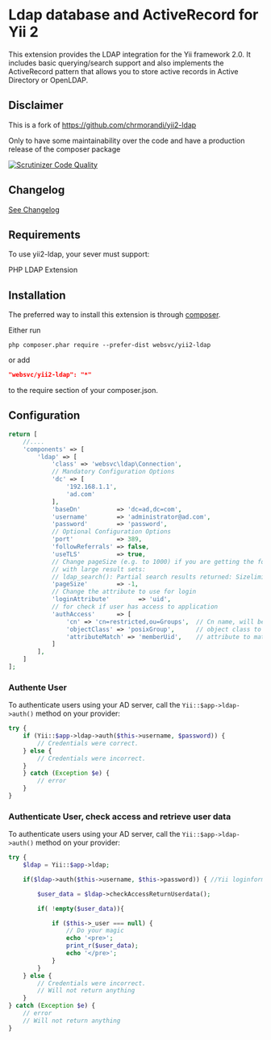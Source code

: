 Ldap database and ActiveRecord for Yii 2
===========

This extension provides the LDAP integration for the Yii framework 2.0. 
It includes basic querying/search support and also implements the ActiveRecord 
pattern that allows you to store active records in Active Directory or OpenLDAP.

## Disclaimer

This is a fork of https://github.com/chrmorandi/yii2-ldap

Only to have some maintainability over the code and have a production release of the composer package


[![Scrutinizer Code Quality](https://scrutinizer-ci.com/g/chrmorandi/yii2-ldap/badges/quality-score.png?b=master)](https://scrutinizer-ci.com/g/chrmorandi/yii2-ldap/?branch=master)

## Changelog

[See Changelog ](CHANGELOG.md)

Requirements
------------

To use yii2-ldap, your sever must support:

PHP LDAP Extension


## Installation

The preferred way to install this extension is through [composer](http://getcomposer.org/download/).

Either run

```
php composer.phar require --prefer-dist websvc/yii2-ldap
```

or add

```json
"websvc/yii2-ldap": "*"
```

to the require section of your composer.json.

## Configuration

```php
return [
    //....
    'components' => [
        'ldap' => [
            'class' => 'websvc\ldap\Connection',
            // Mandatory Configuration Options
            'dc' => [
                '192.168.1.1',
                'ad.com'
            ],
            'baseDn'          => 'dc=ad,dc=com',
            'username'        => 'administrator@ad.com',
            'password'        => 'password',
            // Optional Configuration Options
            'port'            => 389,
            'followReferrals' => false,
            'useTLS'          => true,
            // Change pageSize (e.g. to 1000) if you are getting the following message
            // with large result sets:
            // ldap_search(): Partial search results returned: Sizelimit exceeded
            'pageSize'        => -1,
            // Change the attribute to use for login
            'loginAttribute'        => 'uid',
            // for check if user has access to application
            'authAccess'      => [
                'cn' => 'cn=restricted,ou=Groups',  // Cn name, will be concatenated with baseDn
                'objectClass' => 'posixGroup',      // object class to search
                'attributeMatch' => 'memberUid',    // attribute to match user
            ]
        ],
    ]
];
```

### Authente User

To authenticate users using your AD server, call the `Yii::$app->ldap->auth()`
method on your provider:

```php
try {
    if (Yii::$app->ldap->auth($this->username, $password)) {
        // Credentials were correct.
    } else {
        // Credentials were incorrect.
    }
    } catch (Exception $e) {
        // error
    }
}
```

### Authenticate User, check access and retrieve user data

To authenticate users using your AD server, call the `Yii::$app->ldap->auth()`
method on your provider:

```php
try {
    $ldap = Yii::$app->ldap;

    if($ldap->auth($this->username, $this->password)) { //Yii loginform username/password

        $user_data = $ldap->checkAccessReturnUserdata();

        if( !empty($user_data)){

            if ($this->_user === null) {
                // Do your magic
                echo '<pre>';
                print_r($user_data);
                echo '</pre>';
            }
        }
    } else {
        // Credentials were incorrect.
        // Will not return anything
    }
} catch (Exception $e) {
    // error
    // Will not return anything
}
```
